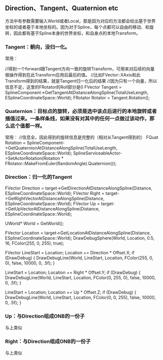 ## Direction、Tangent、Quaternion etc

方法中有参数需要输入World或者Local，那是因为对应的方法都会给出基于世界坐标的或者基于本地坐标的。因为对于Spline，每个点都可以自由的移动、和旋转，因此都有基于Spline本身的世界坐标，和自身点的本地Transform。

### Tangent：朝向，没归一化。

常用：

//得到一个forward跟Tangent方向一致的旋转Transform，可用来对后续的向量做操作得到在此Transform应用后最后的值。
//比如FVector::XAxis和此Transform得到的结果，就是Tangent归一化后的结果
//因为只有一个向量，所以信息不足，这里的FRotator的Roll部分是0
FVector Tangent = SplineComponent->GetTangentAtDistanceAlongSpline(TotalUseLength, ESplineCoordinateSpace::World);
FRotator Rotator = Tangent.Rotation(); 

### Quaternion：目标点的旋转，必须是选中该点后进行的本地旋转或者插值过来。一条样条线，如果没有对其中的任何一点做过该动作，那么这个值都一样。

常用：
//信息全，因此得到的旋转信息是完整的（相对从Tangent得到的）
FQuat Rotation = SplineComponent->GetQuaternionAtDistanceAlongSpline(TotalUseLength, ESplineCoordinateSpace::World);
SplineServiceableActor->SetActorRotation(Rotation * FRotator::MakeFromEuler(RandomAngle).Quaternion());


### Direction：归一化的Tangent

FVector Direction = target->GetDirectionAtDistanceAlongSpline(Distance, ESplineCoordinateSpace::World);
FVector Right = target->GetRightVectorAtDistanceAlongSpline(Distance, ESplineCoordinateSpace::World);
FVector Up = target->GetUpVectorAtDistanceAlongSpline(Distance, ESplineCoordinateSpace::World);

UWorld* World = GetWorld();

FVector Location = target->GetLocationAtDistanceAlongSpline(Distance, ESplineCoordinateSpace::World);
DrawDebugSphere(World, Location, 0.5, 16, FColor(255, 0, 255), true);

FVector LineStart = Location;
Location += Direction * Offset.X;
if (DrawDebug) {
	DrawDebugLine(World, LineStart, Location, FColor(255, 0, 0), false, 10000, 0, .5f);
}

LineStart = Location;
Location += Right * Offset.Y;
if (DrawDebug) {
	DrawDebugLine(World, LineStart, Location, FColor(0, 255, 0), false, 10000, 0, .5f);
}

LineStart = Location;
Location += Up * Offset.Z;
if (DrawDebug) {
	DrawDebugLine(World, LineStart, Location, FColor(0, 0, 255), false, 10000, 0, .5f);
}


### Up：与Direction组成ONB的一份子

与上类似

### Right：与Direction组成ONB的一份子

与上类似